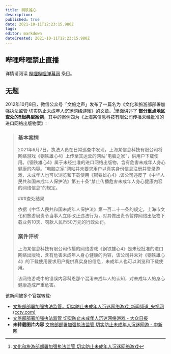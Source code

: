 ```yaml
---
title: 钢铁雄心
description: 
published: true
date: 2021-10-11T12:23:15.980Z
tags:
editor: markdown
dateCreated: 2021-10-11T12:23:15.980Z
---
```


## 哔哩哔哩禁止直播

详情请阅读 [哔哩哔哩弹幕网](/website/哔哩哔哩弹幕网.md) 条目。

## 无题

2012年10月8日，微信公众号「文旅之声」发布了一篇名为《文化和旅游部部署加强执法监管 切实防止未成年人沉迷网络游戏》的文章。[^IbSCS]里面讲述了 **部分重点地区查处的5起典型案例**，其中的案例四为《上海某信息科技有限公司传播未经批准的进口网络出版物案》:

> ### 基本案情
>
> 2021年6月7日，执法人员在日常巡查中发现，上海某信息科技有限公司将网络游戏《钢铁雄心4》上传至其运营的网站“电脑之家”，供用户下载使用。《钢铁雄心4》属于未经批准的进口网络出版物，含有危害未成年人身心健康的内容。“电脑之家”网站并未要求用户以真实身份信息注册并登录游戏，未成年人也可以浏览和下载使用《钢铁雄心4》.该公司违反了《中华人民共和国未成年人保护法》第五十条“禁止传播危害未成年人身心健康内容的网络信息”的规定。
>
> ###查处结果
>
> 依据《中华人民共和国未成年人保护法》第一百二十一条的规定，上海市文化和旅游局责令当事人立即改正违法行为，对其做出责令暂停网络出版物下载业务10天、罚款人民币50万元的行政处罚。
>
> ### 案件评析
>
> 上海某信息科技有限公司传播的网络游戏《钢铁雄心4》是未经批准的进口网络出版物，含有危害未成年人身心健康的内容，该公司并未对《钢铁雄心4》的下载使用要求用户提供真实身份信息，未成年人也可以浏览和下载使用。
>
> 该网络游戏中的错误内容科恩那个混淆未成年人的认知，对未成年人的身心健康造成严重危害。

[^IbSCS]: [文化和旅游部部署加强执法监管 切实防止未成年人沉迷网络游戏](https://archive.is/IbSCS "https://mp.weixin.qq.com/s/hbSTE_WuD_CXflEXviv1Fg")

该新闻被多个官媒转载:

+ [文旅部部署加强执法监管，切实防止未成年人沉迷网络游戏_新闻频道_央视网(cctv.com)](https://web.archive.org/web/20211011042230/https://news.cctv.com/2021/10/08/ARTIctYedpuUgyMowUPYCrfS211008.shtml)
+ [文旅部部署加强执法监管 切实防止未成年人沉迷网络游戏 - 大众日报](http://124.133.228.83/articleContent/4399_919611.html)
+ **未转载图片内容** [文旅部部署加强执法监管 切实防止未成年人沉迷网游 - 中新网](https://web.archive.org/web/20211011071004/https://www.chinanews.com/cul/2021/10-08/9581920.shtml)
